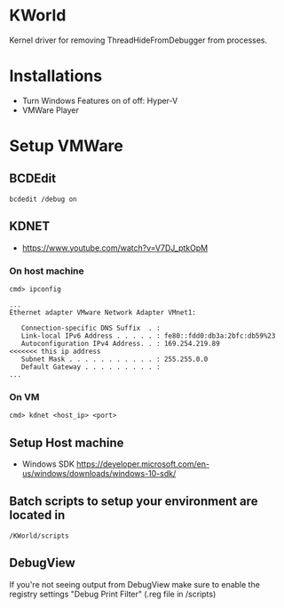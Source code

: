 # KWorld
Kernel driver for removing ThreadHideFromDebugger from processes.

# Installations
* Turn Windows Features on of off: Hyper-V
* VMWare Player

# Setup VMWare

## BCDEdit

```bcdedit /debug on```

## KDNET
* https://www.youtube.com/watch?v=V7DJ_ptkOpM

### On host machine
```
cmd> ipconfig

...
Ethernet adapter VMware Network Adapter VMnet1:

   Connection-specific DNS Suffix  . :
   Link-local IPv6 Address . . . . . : fe80::fdd0:db3a:2bfc:db59%23
   Autoconfiguration IPv4 Address. . : 169.254.219.89                   <<<<<<< this ip address
   Subnet Mask . . . . . . . . . . . : 255.255.0.0
   Default Gateway . . . . . . . . . :
...

```

### On VM
```
cmd> kdnet <host_ip> <port>
```

## Setup Host machine
* Windows SDK https://developer.microsoft.com/en-us/windows/downloads/windows-10-sdk/

## Batch scripts to setup your environment are located in
```/KWorld/scripts```

## DebugView
If you're not seeing output from DebugView make sure to enable the registry settings "Debug Print Filter" (.reg file in /scripts)
